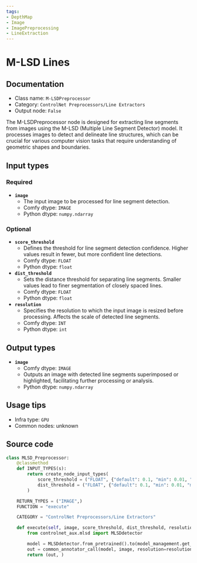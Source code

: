 ```yaml
---
tags:
- DepthMap
- Image
- ImagePreprocessing
- LineExtraction
---
```


# M-LSD Lines
## Documentation
- Class name: `M-LSDPreprocessor`
- Category: `ControlNet Preprocessors/Line Extractors`
- Output node: `False`

The M-LSDPreprocessor node is designed for extracting line segments from images using the M-LSD (Multiple Line Segment Detector) model. It processes images to detect and delineate line structures, which can be crucial for various computer vision tasks that require understanding of geometric shapes and boundaries.
## Input types
### Required
- **`image`**
    - The input image to be processed for line segment detection.
    - Comfy dtype: `IMAGE`
    - Python dtype: `numpy.ndarray`
### Optional
- **`score_threshold`**
    - Defines the threshold for line segment detection confidence. Higher values result in fewer, but more confident line detections.
    - Comfy dtype: `FLOAT`
    - Python dtype: `float`
- **`dist_threshold`**
    - Sets the distance threshold for separating line segments. Smaller values lead to finer segmentation of closely spaced lines.
    - Comfy dtype: `FLOAT`
    - Python dtype: `float`
- **`resolution`**
    - Specifies the resolution to which the input image is resized before processing. Affects the scale of detected line segments.
    - Comfy dtype: `INT`
    - Python dtype: `int`
## Output types
- **`image`**
    - Comfy dtype: `IMAGE`
    - Outputs an image with detected line segments superimposed or highlighted, facilitating further processing or analysis.
    - Python dtype: `numpy.ndarray`
## Usage tips
- Infra type: `GPU`
- Common nodes: unknown


## Source code
```python
class MLSD_Preprocessor:
    @classmethod
    def INPUT_TYPES(s):
        return create_node_input_types(
            score_threshold = ("FLOAT", {"default": 0.1, "min": 0.01, "max": 2.0, "step": 0.01}),
            dist_threshold = ("FLOAT", {"default": 0.1, "min": 0.01, "max": 20.0, "step": 0.01})
        )

    RETURN_TYPES = ("IMAGE",)
    FUNCTION = "execute"

    CATEGORY = "ControlNet Preprocessors/Line Extractors"

    def execute(self, image, score_threshold, dist_threshold, resolution=512, **kwargs):
        from controlnet_aux.mlsd import MLSDdetector

        model = MLSDdetector.from_pretrained().to(model_management.get_torch_device())
        out = common_annotator_call(model, image, resolution=resolution, thr_v=score_threshold, thr_d=dist_threshold)
        return (out, )

```
